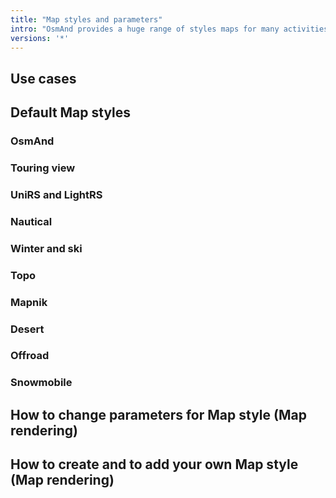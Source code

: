 ```yaml
---
title: "Map styles and parameters"
intro: "OsmAnd provides a huge range of styles maps for many activities like cycling, hiking, riding by car or snowmobile, etc. We name it Map style, but more detailed name  - Map rendering. It means that you can see more details on the map or hide some details. You can create your own map style OsmAnd. Choose your style or make it yourself and enjoy your trip."
versions: '*'
---
```


## Use cases




## Default Map styles

### OsmAnd

### Touring view

### UniRS and LightRS

### Nautical 

### Winter and ski

### Topo

### Mapnik

### Desert

### Offroad

### Snowmobile


## How to change parameters for Map style (Map rendering)


## How to create and to add your own Map style (Map rendering)

